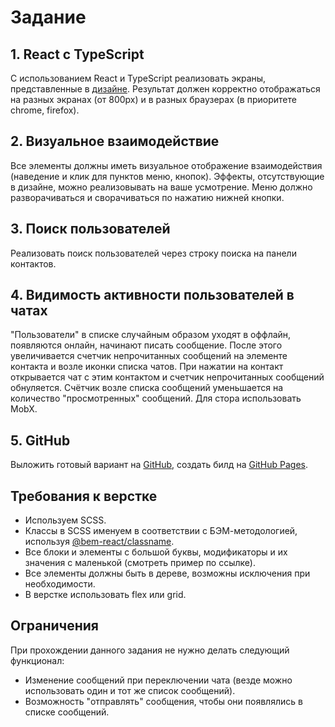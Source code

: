 # Задание

## 1. React с TypeScript

С использованием React и TypeScript реализовать экраны, представленные в [дизайне](https://www.figma.com/file/Shvpe6xPNvHD0FBqDMnWp6/Chat_test_krtech?type=design&node-id=115%3A335&mode=dev). Результат должен корректно отображаться на разных экранах (от 800px) и в разных браузерах (в приоритете chrome, firefox).

## 2. Визуальное взаимодействие

Все элементы должны иметь визуальное отображение взаимодействия (наведение и клик для пунктов меню, кнопок). Эффекты, отсутствующие в дизайне, можно реализовывать на ваше усмотрение. Меню должно разворачиваться и сворачиваться по нажатию нижней кнопки.

## 3. Поиск пользователей

Реализовать поиск пользователей через строку поиска на панели контактов.

## 4. Видимость активности пользователей в чатах

"Пользователи" в списке случайным образом уходят в оффлайн, появляются онлайн, начинают писать сообщение. После этого увеличивается счетчик непрочитанных сообщений на элементе контакта и возле иконки списка чатов. При нажатии на контакт открывается чат с этим контактом и счетчик непрочитанных сообщений обнуляется. Счётчик возле списка сообщений уменьшается на количество "просмотренных" сообщений. Для стора использовать MobX.

## 5. GitHub

Выложить готовый вариант на [GitHub](https://github.com/siqalexx/gram), создать билд на [GitHub Pages](https://siqalexx.github.io/gram/).

## Требования к верстке

-   Используем SCSS.
-   Классы в SCSS именуем в соответствии с БЭМ-методологией, используя [@bem-react/classname](https://www.npmjs.com/package/@bem-react/classname).
-   Все блоки и элементы с большой буквы, модификаторы и их значения с маленькой (смотреть пример по ссылке).
-   Все элементы должны быть в дереве, возможны исключения при необходимости.
-   В верстке использовать flex или grid.

## Ограничения

При прохождении данного задания не нужно делать следующий функционал:

-   Изменение сообщений при переключении чата (везде можно использовать один и тот же список сообщений).
-   Возможность "отправлять" сообщения, чтобы они появлялись в списке сообщений.
